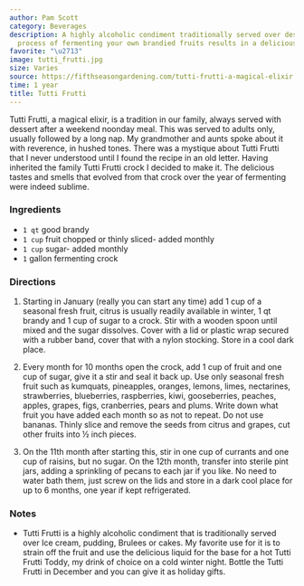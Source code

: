 ```yaml
---
author: Pam Scott
category: Beverages
description: A highly alcoholic condiment traditionally served over desserts. A year-long
  process of fermenting your own brandied fruits results in a delicious, magical elixir.
favorite: "\u2713"
image: tutti_frutti.jpg
size: Varies
source: https://fifthseasongardening.com/tutti-frutti-a-magical-elixir
time: 1 year
title: Tutti Frutti
---
```

Tutti Frutti, a magical elixir, is a tradition in our family, always served with dessert after a weekend noonday meal. This was served to adults only, usually followed by a long nap. My grandmother and aunts spoke about it with reverence, in hushed tones. There was a mystique about Tutti Frutti that I never understood until I found the recipe in an old letter. Having inherited the family Tutti Frutti crock I decided to make it. The delicious tastes and smells that evolved from that crock over the year of fermenting were indeed sublime. 

### Ingredients

* `1 qt` good brandy
* `1 cup` fruit chopped or thinly sliced- added monthly
* `1 cup` sugar- added monthly
* `1` gallon fermenting crock

### Directions

1. Starting in January (really you can start any time) add 1 cup of a seasonal fresh fruit, citrus is usually readily available in winter, 1 qt brandy and 1 cup of sugar to a crock. Stir with a wooden spoon until mixed and the sugar dissolves. Cover with a lid or plastic wrap secured with a rubber band, cover that with a nylon stocking. Store in a cool dark place. 

2. Every month for 10 months open the crock, add 1 cup of fruit and one cup of sugar, give it a stir and seal it back up. Use only seasonal fresh fruit such as kumquats, pineapples, oranges, lemons, limes, nectarines, strawberries, blueberries, raspberries, kiwi, gooseberries, peaches, apples, grapes, figs, cranberries, pears and plums. Write down what fruit you have added each month so as not to repeat. Do not use bananas. Thinly slice and remove the seeds from citrus and grapes, cut other fruits into ½ inch pieces. 

3. On the 11th month after starting this, stir in one cup of currants and one cup of raisins, but no sugar. On the 12th month, transfer into sterile pint jars, adding a sprinkling of pecans to each jar if you like. No need to water bath them, just screw on the lids and store in a dark cool place for up to 6 months, one year if kept refrigerated. 

### Notes

- Tutti Frutti is a highly alcoholic condiment that is traditionally served over Ice cream, pudding, Brulees or cakes. My favorite use for it is to strain off the fruit and use the delicious liquid for the base for a hot Tutti Frutti Toddy, my drink of choice on a cold winter night. Bottle the Tutti Frutti in December and you can give it as holiday gifts.